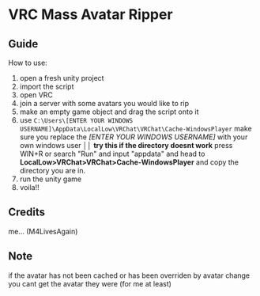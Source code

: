 # VRC Mass Avatar Ripper 

## Guide
How to use:

1. open a fresh unity project
2. import the script
3. open VRC
4. join a server with some avatars you would like to rip
5. make an empty game object and drag the script onto it
6. use `C:\Users\[ENTER YOUR WINDOWS USERNAME]\AppData\LocalLow\VRChat\VRChat\Cache-WindowsPlayer` make sure you replace the *[ENTER YOUR WINDOWS USERNAME]* with your own windows user  ││ **try this if the directory doesnt work** press WIN+R or search "Run" and input "appdata" and head to **LocalLow>VRChat>VRChat>Cache-WindowsPlayer** and copy the directory you are in.
7. run the unity game
8. voila!!

## Credits
me... (M4LivesAgain)

## Note
if the avatar has not been cached or has been overriden by avatar change you cant get the avatar they were (for me at least)
